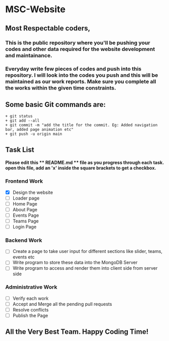 # MSC-Website
###
## **Most Respectable coders**,
###                         This is the public repository where you'll be pushing your codes and other data required for the website development and maintainance. 
### Everyday write few pieces of codes and push into this repository. I will look into the codes you push and this will be maintained as our work reports. Make sure you complete all the works within the given time constraints.
###
###
## Some basic Git commands are:
```
+ git status
+ git add --all
+ git commit -m "add the title for the commit. Eg: Added navigation bar, added page animation etc"
+ git push -u origin main

```
###
## Task List
#### Please edit this ** README.md ** file as you progress through each task. open this file, add an 'x' inside the square brackets to get a checkbox.
### Frontend Work
- [x] Design the website
- [ ] Loader page
- [ ] Home Page
- [ ] About Page
- [ ] Events Page
- [ ] Teams Page
- [ ] Login Page
### Backend Work
- [ ] Create a page to take user input for different sections like slider, teams, events etc
- [ ] Write program to store these data into the MongoDB Server
- [ ] Write program to access and render them into client side from server side

### Administrative Work
- [ ] Verify each work
- [ ] Accept and Merge all the pending pull requests
- [ ] Resolve conflicts
- [ ] Publish the Page

## All the Very Best Team. Happy Coding Time!
